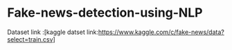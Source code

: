 # Fake-news-detection-using-NLP
Dataset link :[kaggle datset link:https://www.kaggle.com/c/fake-news/data?select=train.csv]
